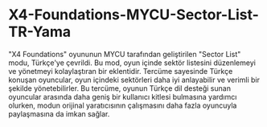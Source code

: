 # X4-Foundations-MYCU-Sector-List-TR-Yama

"X4 Foundations" oyununun MYCU tarafından geliştirilen "Sector List" modu, Türkçe'ye çevrildi. Bu mod, oyun içinde sektör listesini düzenlemeyi ve yönetmeyi kolaylaştıran bir eklentidir. Tercüme sayesinde Türkçe konuşan oyuncular, oyun içindeki sektörleri daha iyi anlayabilir ve verimli bir şekilde yönetebilirler. Bu tercüme, oyunun Türkçe dil desteği sunan oyuncular arasında daha geniş bir kullanıcı kitlesi bulmasına yardımcı olurken, modun orijinal yaratıcısının çalışmasını daha fazla oyuncuyla paylaşmasına da imkan sağlar.
